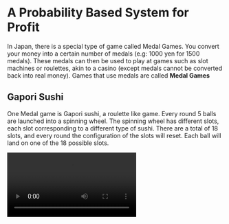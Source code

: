 # A Probability Based System for Profit
In Japan, there is a special type of game called Medal Games.
You convert your money into a certain number of medals (e.g: 1000 yen for 1500 medals).
These medals can then be used to play at games such as slot machines or roulettes, akin to a casino (except medals cannot be converted back into real money).
Games that use medals are called <strong>Medal Games</strong>

## Gapori Sushi
One Medal game is Gapori sushi, a roulette like game.
Every round 5 balls are launched into a spinning wheel. 
The spinning wheel has different slots, each slot corresponding to a different type of sushi.
There are a total of 18 slots, and every round the configuration of the slots will reset. Each ball will land on one of the 18 possible slots.


<video src="https://github.com/Andrewzekid/GaporiSushi/assets/79450923/015303ac-dbb4-47c9-863b-262bfafe81e1" />


For instance, on 1 round there may be 3 slots for salmon, 4 slots for eggs, 5 slots for nato...etc.
On the next round it will be a totally different configuration: 2 slots for unagis, 4 slots for maguro, 3 slots for kaviar...etc.

At the start of a round, you spend medals betting that a given combination of 2-5 sushis will be chosen.
Of course, the best odds are given by betting that 5 sushis will be chosen. If you get it right, you will win medals.
If you get it wrong, you will lose medals. 

I set out to create a system which, given the current configuration of the wheel, gives you the most profitable combination of 5 sushis to bet on.

## Probability calculations
To make profit, we have to first know the EV (expected value) of all combinations. THis is done firstly by calculating the probability of all combinations.

![images](https://github.com/Andrewzekid/GaporiSushi/assets/79450923/434a47f1-69fe-45a6-aab4-931a16c4780a)

To do this, we run a monte carlo simulation by playing the game 1,000,000 times, noting down the number of occurances for each combination of 5. The number of occurances is then divided by 1,000,000 to find the probability of a specific combination.
After this we calculate the payout for each combination (how much you win if that combination comes up) and find the expected value.

EV = Probability(Win) X Payout - Cost

We then sort all the different combinations by expected values and bet on the combination with the highest EV.

## Results.
Start: 550 Medals
End (After 10 games): 640 Medals <span style="color:green;">(+90 Medals, ^16%)</span>)
